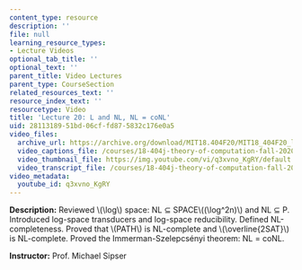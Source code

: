 ```yaml
---
content_type: resource
description: ''
file: null
learning_resource_types:
- Lecture Videos
optional_tab_title: ''
optional_text: ''
parent_title: Video Lectures
parent_type: CourseSection
related_resources_text: ''
resource_index_text: ''
resourcetype: Video
title: 'Lecture 20: L and NL, NL = coNL'
uid: 28113189-51bd-06cf-fd87-5832c176e0a5
video_files:
  archive_url: https://archive.org/download/MIT18.404F20/MIT18_404F20_lec20_300k.mp4
  video_captions_file: /courses/18-404j-theory-of-computation-fall-2020/e3fd9e52a02c5f88aac8978bca9effef_q3xvno_KgRY.vtt
  video_thumbnail_file: https://img.youtube.com/vi/q3xvno_KgRY/default.jpg
  video_transcript_file: /courses/18-404j-theory-of-computation-fall-2020/38bae2468b75d4c9148d4bcf3c1c6138_q3xvno_KgRY.pdf
video_metadata:
  youtube_id: q3xvno_KgRY
---
```


**Description:** Reviewed \\(\\log\\) space: NL ⊆ SPACE\\((\\log^2n)\\) and NL ⊆ P. Introduced log-space transducers and log-space reducibility. Defined NL-completeness. Proved that \\(PATH\\) is NL-complete and \\(\\overline{2SAT}\\) is NL-complete. Proved the Immerman-Szelepcsényi theorem: NL = coNL.

**Instructor:** Prof. Michael Sipser